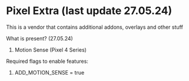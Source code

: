 # Pixel Extra (last update 27.05.24)

This is a vendor that contains additional addons, overlays and other stuff

What is present? (27.05.24)
1. Motion Sense (Pixel 4 Series)

Required flags to enable features:
1. ADD_MOTION_SENSE = true